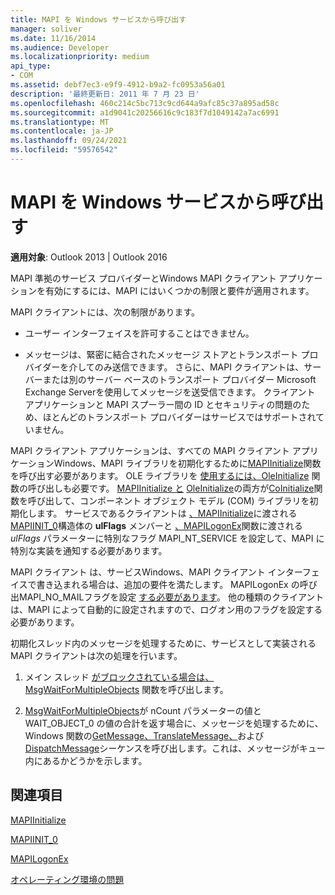 ```yaml
---
title: MAPI を Windows サービスから呼び出す
manager: soliver
ms.date: 11/16/2014
ms.audience: Developer
ms.localizationpriority: medium
api_type:
- COM
ms.assetid: debf7ec3-e9f9-4912-b9a2-fc0953a56a01
description: '最終更新日: 2011 年 7 月 23 日'
ms.openlocfilehash: 460c214c5bc713c9cd644a9afc85c37a895ad58c
ms.sourcegitcommit: a1d9041c20256616c9c183f7d1049142a7ac6991
ms.translationtype: MT
ms.contentlocale: ja-JP
ms.lasthandoff: 09/24/2021
ms.locfileid: "59576542"
---
```

# <a name="calling-mapi-from-windows-services"></a>MAPI を Windows サービスから呼び出す

  
  
**適用対象**: Outlook 2013 | Outlook 2016 
  
MAPI 準拠のサービス プロバイダーとWindows MAPI クライアント アプリケーションを有効にするには、MAPI にはいくつかの制限と要件が適用されます。
  
MAPI クライアントには、次の制限があります。
  
- ユーザー インターフェイスを許可することはできません。
    
- メッセージは、緊密に結合されたメッセージ ストアとトランスポート プロバイダーを介してのみ送信できます。 さらに、MAPI クライアントは、サーバーまたは別のサーバー ベースのトランスポート プロバイダー Microsoft Exchange Serverを使用してメッセージを送受信できます。 クライアント アプリケーションと MAPI スプーラー間の ID とセキュリティの問題のため、ほとんどのトランスポート プロバイダーはサービスではサポートされていません。 
    
MAPI クライアント アプリケーションは、すべての MAPI クライアント アプリケーションWindows、MAPI ライブラリを初期化するために[MAPIInitialize](mapiinitialize.md)関数を呼び出す必要があります。 OLE ライブラリを [使用するには、OleInitialize](https://msdn.microsoft.com/library/ms690134%28v=VS.85%29.aspx) 関数の呼び出しも必要です。 [MAPIInitialize と](mapiinitialize.md) [OleInitialize](https://msdn.microsoft.com/library/ms690134%28v=VS.85%29.aspx)の両方が[CoInitialize](https://msdn.microsoft.com/library/ms678543%28VS.85%29.aspx)関数を呼び出して、コンポーネント オブジェクト モデル (COM) ライブラリを初期化します。 サービスであるクライアントは [、MAPIInitialize](mapiinitialize.md)に渡される [MAPIINIT_0](mapiinit_0.md)構造体の **ulFlags** メンバーと [、MAPILogonEx](mapilogonex.md)関数に渡される _ulFlags_ パラメーターに特別なフラグ MAPI_NT_SERVICE を設定して、MAPI に特別な実装を通知する必要があります。 
  
MAPI クライアント は、サービスWindows、MAPI クライアント インターフェイスで書き込まれる場合は、追加の要件を満たします。 MAPILogonEx の呼び出MAPI_NO_MAILフラグを設定 [する必要があります](mapilogonex.md)。 他の種類のクライアントは、MAPI によって自動的に設定されますので、ログオン用のフラグを設定する必要があります。
  
初期化スレッド内のメッセージを処理するために、サービスとして実装される MAPI クライアントは次の処理を行います。
  
1. メイン スレッド [がブロックされている場合は、MsgWaitForMultipleObjects](https://msdn.microsoft.com/library/ms684242%28VS.85%29.aspx) 関数を呼び出します。 
    
2. [MsgWaitForMultipleObjects](https://msdn.microsoft.com/library/ms684242%28VS.85%29.aspx)が nCount パラメーターの値と WAIT_OBJECT_0 の値の合計を返す場合に、メッセージを処理するために、Windows 関数の[GetMessage、TranslateMessage、](https://msdn.microsoft.com/library/ms644936%28VS.85%29.aspx)および[DispatchMessage](https://msdn.microsoft.com/library/ms644934%28VS.85%29.aspx)シーケンスを呼び出します。これは、メッセージがキュー内にあるかどうかを示します。 [](https://msdn.microsoft.com/library/ms644955%28VS.85%29.aspx) 
    
## <a name="see-also"></a>関連項目



[MAPIInitialize](mapiinitialize.md)
  
[MAPIINIT_0](mapiinit_0.md)
  
[MAPILogonEx](mapilogonex.md)


[オペレーティング環境の問題](operating-environment-issues.md)

